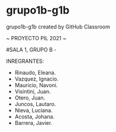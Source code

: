# grupo1b-g1b
grupo1b-g1b created by GitHub Classroom

~ PROYECTO PIL 2021 ~

#SALA 1, GRUPO B -

INREGRANTES:

- Rinaudo, Eleana.
- Vazquez, Ignacio.
- Mauricio, Navoni.
- Visintini, Juan.
- Otero, Juan.
- Juncos, Lautaro.
- Nieva, Luciana.
- Acosta, Johana.
- Barrera, Javier.

